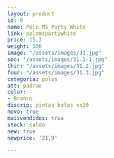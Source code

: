 ```yaml
---
layout: product
id: 8
name: Pólo MS Party White
link: polomspartywhite
price: 15.3
weight: 500
image: "/assets/images/31.jpg"
sec: "/assets/images/31.1-1.jpg"
thir: "/assets/images/31.2.jpg"
four: "/assets/images/31.3.jpg"
categoria: polos
att: padrao
color:
- Branco
discrip: pintas bolas ss19
novo: true
maisvendidos: true
stock: saldo
new: true
newprice: '21,9'

---
```

